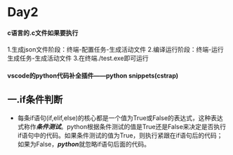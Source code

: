 # Day2

#### c语言的.c文件如果要执行
1.生成json文件阶段：终端-配置任务-生成活动文件
2.编译运行阶段：终端-运行生成任务-生成活动文件
3.在终端./test.exe即可运行

#### vscode的python代码补全插件——python snippets(cstrap)
## 一.if条件判断
- 每条if语句(if,elif,else)的核心都是一个值为True或False的表达式，这种表达式称作***条件测试***。python根据条件测试的值是True还是False来决定是否执行if语句中的代码。如果条件测试的值为True，则执行紧跟在if语句后的代码；如果为False，***python***就忽略if语句后面的代码。
